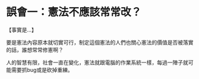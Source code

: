 # 誤會一：憲法不應該常常改？

【事實是...】

要是憲法內容原本就切實可行，制定這個憲法的人們也關心憲法的價值是否被落實的話，誰想常常修憲啊？

人的智慧有限，社會一直在變化，憲法就跟電腦的作業系統一樣，每過一陣子就可能需要抓bug或是砍掉重練。



